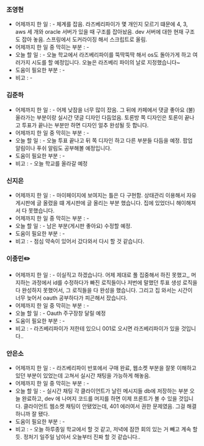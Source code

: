### 조영현
* 어제까지 한 일 : - 체계를 잡음. 라즈베리파이가 몇 개인지 모르기 떄문에 4, 3, aws 세 개와 oracle 서버가 있을 때 구조를 잡아놨음. dev 서버에 대한 현재 구조도 잡아 놓음. 스프링에서 도커라이징 해서 스크립트로 올림. 
* 어제까지 한 일 중 막히는 부분 : -  
* 오늘 할 일 : - 오늘 학교에서 라즈베리파이를 뚝딱뚝딱 해서 os도 돌아가게 하고 여러가지 시도를 할 예정입니다. 오늘은 라즈베리 파이의 날로 지정했습니다~
* 도움이 필요한 부분 : -  
* 비고 : - 
 

### 김준하
* 어제까지 한 일 : - 어제 낮잠을 너무 많이 잤음. 그 뒤에 카페에서 댓글 좋아요 (불) 올라가는 부분이랑 실시간 댓글 디자인 다듬었음. 토론방 쪽 디자인은 토론이 끝나고 투표가 끝나는 부분만 하면 디자인 얼추 완성될 듯 합니다. 
* 어제까지 한 일 중 막히는 부분 : -  
* 오늘 할 일 : - 오늘 투표 끝나고 뒤 쪽 디자인 하고 다른 부분들 다듬을 예정. 팝업 알림이나 푸쉬 알림도 공부해볼 예정입니다.
* 도움이 필요한 부분 : -  
* 비고 : - 오늘 학교를 올라갈 예정


### 신지은 
* 어제까지 한 일 : - 마이페이지에 보여지는 틀은 다 구현함. 상태관리 이용해서 자유게시판에 글 올렸을 떄 게시판에 글 올리는 부분 했습니다. 집에 있었더니 해이해져서 다 못했습니다.
* 어제까지 한 일 중 막히는 부분 : -  
* 오늘 할 일 : - 남은 부분(게시판 좋아요) 수정할 예정.
* 도움이 필요한 부분 : -  
* 비고 : - 점심 약속이 있어서 갔다와서 다시 할 것 같습니다.
  

### 이종민✏️
* 어제까지 한 일 : - 이실직고 하겠습니다. 어제 제대로 풀 집중해서 하진 못했고,, 머지하는 과정에서 id를 수정하다가 빠진 로직들이나 저번에 말했던 투표 생성 로직을 다 완성하지 못했어서, 그 로직들을 다 완성을 했습니다. 그리고 집 와서는 시간이 너무 늦어서 oauth 공부하다가 피곤해서 잤습니다.
* 어제까지 한 일 중 막히는 부분 : - 
* 오늘 할 일 : - Oauth 주구장창 달릴 예정
* 도움이 필요한 부분 : - 
* 비고 : - 라즈베리파이가 저한테 있으니 001로 오시면 라즈베리파이가 있을 것입니다..


### 안은소
* 어제까지 한 일 : - 라즈베리파이 반포에서 구매 완료, 웹소켓 부분을 잘못 이해하고 있던 부분이 있었는데 고쳐서 실시간 채팅을 가능하게 해놓음. 
* 어제까지 한 일 중 막히는 부분 : -  
* 오늘 할 일 : - 실시간 채팅 각 클라이언트가 날린 메시지들 db에 저장하는 부분 오늘 완료하고, dev 에 나머지 코드를 머지를 하면 이제 프론트가 볼 수 있을 것입니다. 클라이언트 웹소켓 채팅이 안됐었는데, 401 에러여서 권한 문제였음. 그걸 해결하니까 잘 됐다.
* 도움이 필요한 부분 : -  
* 비고 : - 오늘 하루종일 학교에서 할 것 같고, 저녁에 잠깐 회의 있는 거 빼고 계속 할 듯. 정처기 일주일 남아서 오늘부터 진짜 할 것 같습니다..
  
